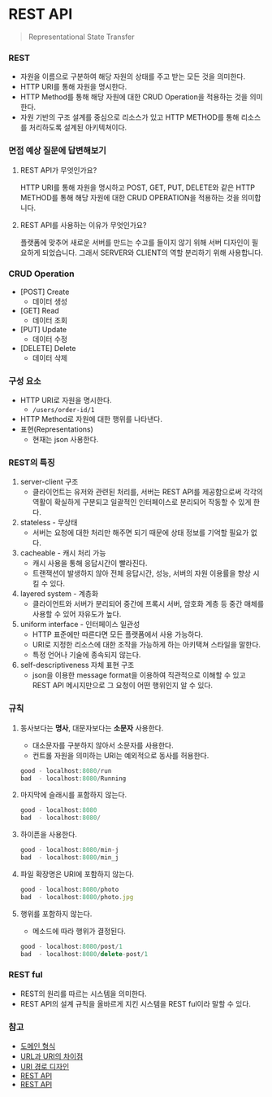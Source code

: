# REST API

> Representational State Transfer
> 

### REST

- 자원을 이름으로 구분하여 해당 자원의 상태를 주고 받는 모든 것을 의미한다.
- HTTP URI를 통해 자원을 명시한다.
- HTTP Method를 통해 해당 자원에 대한 CRUD Operation을 적용하는 것을 의미한다.
- 자원 기반의 구조 설계를 중심으로 리소스가 있고 HTTP METHOD를 통해 리소스를 처리하도록 설계된 아키텍쳐이다.

### 면접 예상 질문에 답변해보기

1. REST API가 무엇인가요?
    
    HTTP URI를 통해 자원을 명시하고 POST, GET, PUT, DELETE와 같은 HTTP METHOD를 통해 해당 자원에 대한 CRUD OPERATION을 적용하는 것을 의미합니다. 
    
2. REST API를 사용하는 이유가 무엇인가요?
    
    플랫폼에 맞추어 새로운 서버를 만드는 수고를 들이지 않기 위해 서버 디자인이 필요하게 되었습니다. 그래서 SERVER와 CLIENT의 역할 분리하기 위해 사용합니다. 
    

### CRUD Operation

- [POST] Create
    - 데이터 생성
- [GET] Read
    - 데이터 조회
- [PUT] Update
    - 데이터 수정
- [DELETE] Delete
    - 데이터 삭제

### 구성 요소

- HTTP URI로 자원을 명시한다.
    - `/users/order-id/1`
- HTTP Method로 자원에 대한 행위를 나타낸다.
- 표현(Representations)
    - 현재는 json 사용한다.

### REST의 특징

1. server-client 구조
    - 클라이언트는 유저와 관련된 처리를, 서버는 REST API를 제공함으로써 각각의 역활이 확실하게 구분되고 일괄적인 인터페이스로 분리되어 작동할 수 있게 한다.
2. stateless - 무상태
    - 서버는 요청에 대한 처리만 해주면 되기 때문에 상태 정보를 기억할 필요가 없다.
3. cacheable - 캐시 처리 가능
    - 캐시 사용을 통해 응답시간이 빨라진다.
    - 트랜잭션이 발생하지 않아 전체 응답시간, 성능, 서버의 자원 이용률을 향상 시킬 수 있다.
4. layered system - 계층화
    - 클라이언트와 서버가 분리되어 중간에 프록시 서버, 암호화 계층 등 중간 매체를 사용할 수 있어 자유도가 높다.
5. uniform interface - 인터페이스 일관성
    - HTTP 표준에만 따른다면 모든 플랫폼에서 사용 가능하다.
    - URI로 지정한 리소스에 대한 조작을 가능하게 하는 아키택쳐 스타일을 말한다.
    - 특정 언어나 기술에 종속되지 않는다.
6. self-descriptiveness 자체 표현 구조 
    - json을 이용한 message format을 이용하여 직관적으로 이해할 수 있고 REST API 메시지만으로 그 요청이 어떤 행위인지 알 수 있다.

### 규칙

1. 동사보다는 **명사**, 대문자보다는 **소문자** 사용한다. 
    - 대소문자를 구분하지 않아서 소문자를 사용한다.
    - 컨트롤 자원을 의미하는 URI는 예외적으로 동사를 허용한다.
    
    ```jsx
    good - localhost:8080/run
    bad  - localhost:8080/Running
    ```
    
2. 마지막에 슬래시를 포함하지 않는다. 
    
    ```jsx
    good - localhost:8080
    bad  - localhost:8080/
    ```
    
3. 하이픈을 사용한다. 
    
    ```jsx
    good - localhost:8080/min-j
    bad  - localhost:8080/min_j
    ```
    
4. 파일 확장명은 URI에 포함하지 않는다. 
    
    ```jsx
    good - localhost:8080/photo
    bad  - localhost:8080/photo.jpg
    ```
    
5. 행위를 포함하지 않는다.
    - 메소드에 따라 행위가 결정된다.
    
    ```jsx
    good - localhost:8080/post/1
    bad  - localhost:8080/delete-post/1
    ```
    

### REST ful

- REST의 원리를 따르는 시스템을 의미한다.
- REST API의 설계 규칙을 올바르게 지킨 시스템을 REST ful이라 말할 수 있다.

### 참고

- [도메인 형식](https://developer.mozilla.org/ko/docs/Web/HTTP/Basics_of_HTTP/Identifying_resources_on_the_Web)
- [URL과 URI의 차이점](https://www.charlezz.com/?p=44767)
- [URI 경로 디자인](http://hungry-developer.blogspot.com/2014/06/rest-api.html)
- [REST API](https://khj93.tistory.com/entry/%EB%84%A4%ED%8A%B8%EC%9B%8C%ED%81%AC-REST-API%EB%9E%80-REST-RESTful%EC%9D%B4%EB%9E%80)
- [REST API](https://velog.io/@somday/RESTful-API-%EC%9D%B4%EB%9E%80)
